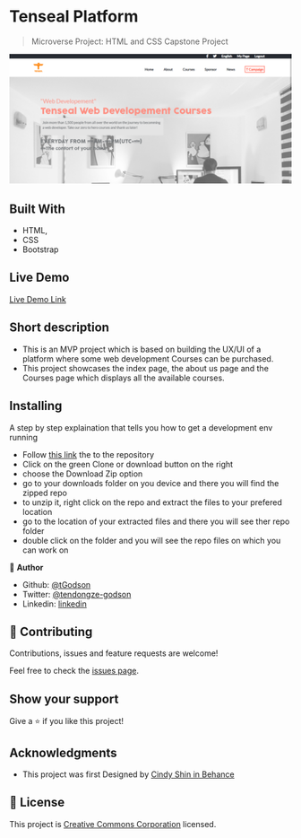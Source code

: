 # Tenseal Platform

> Microverse Project: HTML and CSS Capstone Project

![screenshot](./app_screenshot.PNG)

## Built With

- HTML,
- CSS
- Bootstrap


## Live Demo

[Live Demo Link](https://rawcdn.githack.com/tGodson/HTML-and-CSS-Capstone-Project/a89b482ffd3cbf5c0d81ffcf470300fbe698e66c/index.html)

## Short description

- This is an MVP project which is based on building the UX/UI of a platform where some web development Courses can be purchased.
- This project showcases the index page, the about us page and the Courses page which displays all the available courses.

## Installing

A step by step explaination that tells you how to get a development env running

- Follow [this link](https://github.com/tGodson/HTML-and-CSS-Capstone-Project) the to the repository
- Click on the green Clone or download button on the right
- choose the Download Zip option
- go to your downloads folder on you device and there you will find the zipped repo
- to unzip it, right click on the repo and extract the files to your prefered location
- go to the location of your extracted files and there you will see ther repo folder
- double click on the folder and you will see the repo files on which you can work on

👤 **Author**

- Github: [@tGodson](https://github.com/tGodson)
- Twitter: [@tendongze-godson](https://twitter.com/tendongze-godson)
- Linkedin: [linkedin](https://linkedin.com/in/tendongze95)

## 🤝 Contributing

Contributions, issues and feature requests are welcome!

Feel free to check the [issues page](https://github.com/tGodson/HTML-and-CSS-Capstone-Project/issues).

## Show your support

Give a ⭐️ if you like this project!

## Acknowledgments

- This project was first Designed by [Cindy Shin in Behance](https://www.behance.net/adagio07)


## 📝 License

This project is [Creative Commons Corporation](https://creativecommons.org/licenses/by-nc/4.0/legalcode) licensed.
